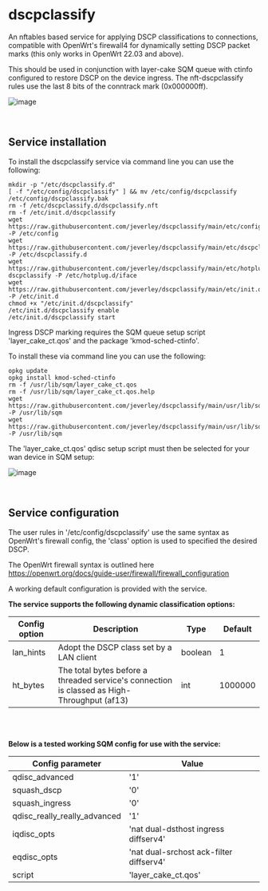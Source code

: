 # dscpclassify
An nftables based service for applying DSCP classifications to connections, compatible with OpenWrt's firewall4 for dynamically setting DSCP packet marks (this only works in OpenWrt 22.03 and above).

This should be used in conjunction with layer-cake SQM queue with ctinfo configured to restore DSCP on the device ingress.
The nft-dscpclassify rules use the last 8 bits of the conntrack mark (0x000000ff).

![image](https://user-images.githubusercontent.com/46714706/188151111-9167e54d-482e-4584-b43b-0759e0ad7561.png)

<br />

## Service installation
To install the dscpclassify service via command line you can use the following:

```
mkdir -p "/etc/dscpclassify.d"
[ -f "/etc/config/dscpclassify" ] && mv /etc/config/dscpclassify /etc/config/dscpclassify.bak
rm -f /etc/dscpclassify.d/dscpclassify.nft
rm -f /etc/init.d/dscpclassify
wget https://raw.githubusercontent.com/jeverley/dscpclassify/main/etc/config/dscpclassify -P /etc/config
wget https://raw.githubusercontent.com/jeverley/dscpclassify/main/etc/dscpclassify.d/dscpclassify.nft -P /etc/dscpclassify.d
wget https://raw.githubusercontent.com/jeverley/dscpclassify/main/etc/hotplug.d/iface/21-dscpclassify -P /etc/hotplug.d/iface
wget https://raw.githubusercontent.com/jeverley/dscpclassify/main/etc/init.d/dscpclassify -P /etc/init.d
chmod +x "/etc/init.d/dscpclassify"
/etc/init.d/dscpclassify enable
/etc/init.d/dscpclassify start
```

Ingress DSCP marking requires the SQM queue setup script 'layer_cake_ct.qos' and the package 'kmod-sched-ctinfo'.

To install these via command line you can use the following:

```
opkg update
opkg install kmod-sched-ctinfo
rm -f /usr/lib/sqm/layer_cake_ct.qos
rm -f /usr/lib/sqm/layer_cake_ct.qos.help
wget https://raw.githubusercontent.com/jeverley/dscpclassify/main/usr/lib/sqm/layer_cake_ct.qos -P /usr/lib/sqm
wget https://raw.githubusercontent.com/jeverley/dscpclassify/main/usr/lib/sqm/layer_cake_ct.qos.help -P /usr/lib/sqm
```

The 'layer_cake_ct.qos' qdisc setup script must then be selected for your wan device in SQM setup:

![image](https://user-images.githubusercontent.com/46714706/190709086-c2e820ed-11ed-4be4-8e57-fba4ab6db190.png)


<br />

## Service configuration
The user rules in '/etc/config/dscpclassify' use the same syntax as OpenWrt's firewall config, the 'class' option is used to specified the desired DSCP.

The OpenWrt firewall syntax is outlined here https://openwrt.org/docs/guide-user/firewall/firewall_configuration

A working default configuration is provided with the service.

**The service supports the following dynamic classification options:**

|  Config option | Description  | Type  | Default  |
|---|---|---|---|
| lan_hints | Adopt the DSCP class set by a LAN client  | boolean  |  1 |
| ht_bytes  | The total bytes before a threaded service's connection is classed as High-Throughput (af13)  | int  |  1000000 |

<br />
<br />

**Below is a tested working SQM config for use with the service:**

| Config parameter | Value |
| ----------- | ----------- |
| qdisc_advanced | '1' |
| squash_dscp | '0' |
| squash_ingress | '0' |
| qdisc_really_really_advanced | '1' |
| iqdisc_opts | 'nat dual-dsthost ingress diffserv4' |
| eqdisc_opts | 'nat dual-srchost ack-filter diffserv4' |
| script | 'layer_cake_ct.qos'

